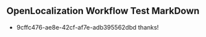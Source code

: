 ## OpenLocalization Workflow Test MarkDown
* 9cffc476-ae8e-42cf-af7e-adb395562dbd thanks!

<!--HONumber=Aug16_HO1-->


